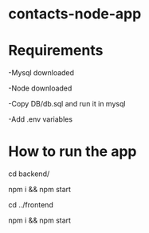 # contacts-node-app

# Requirements

-Mysql downloaded

-Node downloaded

-Copy DB/db.sql and run it in mysql

-Add .env variables

# How to run the app

cd backend/

npm i && npm start

cd ../frontend

npm i && npm start
